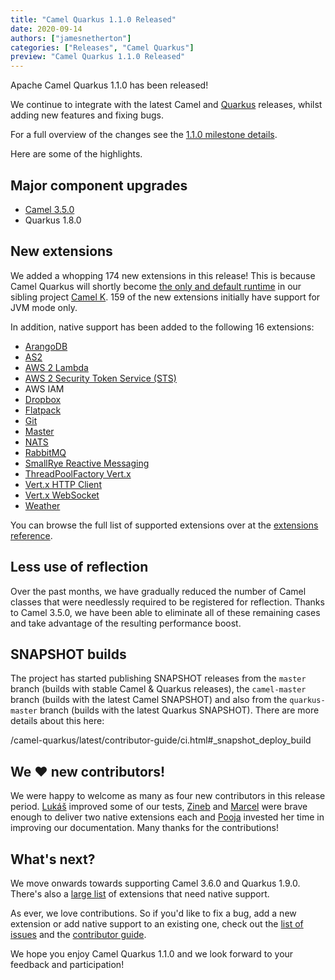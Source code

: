 ```yaml
---
title: "Camel Quarkus 1.1.0 Released"
date: 2020-09-14
authors: ["jamesnetherton"]
categories: ["Releases", "Camel Quarkus"]
preview: "Camel Quarkus 1.1.0 Released"
---
```


Apache Camel Quarkus 1.1.0 has been released!

We continue to integrate with the latest Camel and [Quarkus](https://quarkus.io/) releases, whilst adding new features and fixing bugs.

For a full overview of the changes see the [1.1.0 milestone details](https://github.com/apache/camel-quarkus/milestone/5?closed=1).

Here are some of the highlights.

## Major component upgrades

* [Camel 3.5.0](/blog/2020/09/Camel35-Whatsnew/)
* Quarkus 1.8.0

## New extensions

We added a whopping 174 new extensions in this release! This is because Camel Quarkus will shortly become [the only and default runtime](http://camel.465427.n5.nabble.com/camel-k-switch-to-Quarkus-as-default-framework-for-integrations-td5869959.html) in our sibling project [Camel K](/camel-k/latest/). 
159 of the new extensions initially have support for JVM mode only.

In addition, native support has been added to the following 16 extensions:

* [ArangoDB](/camel-quarkus/latest/reference/extensions/arangodb.html)
* [AS2](/camel-quarkus/latest/reference/extensions/as2.html)
* [AWS 2 Lambda](/camel-quarkus/latest/reference/extensions/aws2-lambda.html)
* [AWS 2 Security Token Service (STS)](/camel-quarkus/latest/reference/extensions/aws2-sts.html)
* AWS IAM
* [Dropbox](/camel-quarkus/latest/reference/extensions/dropbox.html)
* [Flatpack](/camel-quarkus/latest/reference/extensions/flatpack.html)
* [Git](/camel-quarkus/latest/reference/extensions/git.html)
* [Master](/camel-quarkus/latest/reference/extensions/master.html)
* [NATS](/camel-quarkus/latest/reference/extensions/nats.html)
* [RabbitMQ](/camel-quarkus/latest/reference/extensions/rabbitmq.html)
* [SmallRye Reactive Messaging](/camel-quarkus/latest/reference/extensions/smallrye-reactive-messaging.html)
* [ThreadPoolFactory Vert.x](/camel-quarkus/latest/reference/extensions/threadpoolfactory-vertx.html)
* [Vert.x HTTP Client](/camel-quarkus/latest/reference/extensions/vertx-http.html)
* [Vert.x WebSocket](/camel-quarkus/latest/reference/extensions/vertx-websocket.html)
* [Weather](/camel-quarkus/latest/reference/extensions/weather.html)

You can browse the full list of supported extensions over at the [extensions reference](/camel-quarkus/latest/reference/index.html).

## Less use of reflection

Over the past months, we have gradually reduced the number of Camel classes that were needlessly required to be registered for reflection. Thanks to Camel 3.5.0, 
we have been able to eliminate all of these remaining cases and take advantage of the resulting performance boost.

## SNAPSHOT builds

The project has started publishing SNAPSHOT releases from the `master` branch (builds with stable Camel & Quarkus releases), the `camel-master` branch (builds with the latest Camel SNAPSHOT) and also from the `quarkus-master` branch (builds with the latest Quarkus SNAPSHOT). There are more details about this here:

/camel-quarkus/latest/contributor-guide/ci.html#_snapshot_deploy_build

## We ❤️ new contributors!
We were happy to welcome as many as four new contributors in this release period. [Lukáš](https://github.com/llowinge) improved some of our tests, [Zineb](https://twitter.com/ZinebBendhiba) and [Marcel](https://twitter.com/JeansenML) were brave enough to deliver two native extensions each and [Pooja](https://github.com/PoojaChandak) invested her time in improving our documentation.
Many thanks for the contributions!

## What's next?

We move onwards towards supporting Camel 3.6.0 and Quarkus 1.9.0. There's also a [large list](https://github.com/apache/camel-quarkus/issues?q=is%3Aissue+is%3Aopen+label%3Anative) of extensions that need native support. 

As ever, we love contributions. So if you'd like to fix a bug, add a new extension or add native support to an existing one, check out the [list of issues](https://github.com/apache/camel-quarkus/issues) and the [contributor guide](/camel-quarkus/latest/contributor-guide/index.html).

We hope you enjoy Camel Quarkus 1.1.0 and we look forward to your feedback and participation!

